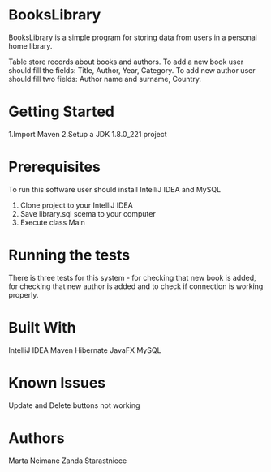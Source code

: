 # BooksLibrary

BooksLibrary is a simple program for storing data from users in a personal home library. 

Table store records about books and authors. To add a new book user should fill the fields: Title, Author, Year, Category. To add new author user should fill two fields: Author name and surname, Country.

# Getting Started

1.Import Maven
2.Setup a JDK 1.8.0_221 project

# Prerequisites
To run this software user should install IntelliJ IDEA and MySQL 

1. Clone project to your IntelliJ IDEA
2. Save library.sql scema to your computer
3. Execute class Main


# Running the tests

There is three tests for this system - for checking that new book is added, for checking that new author is added and to check if connection  is working properly.

# Built With
IntelliJ IDEA
Maven
Hibernate
JavaFX
MySQL

# Known Issues
Update and Delete buttons not working


# Authors
Marta Neimane 
Zanda Starastniece

